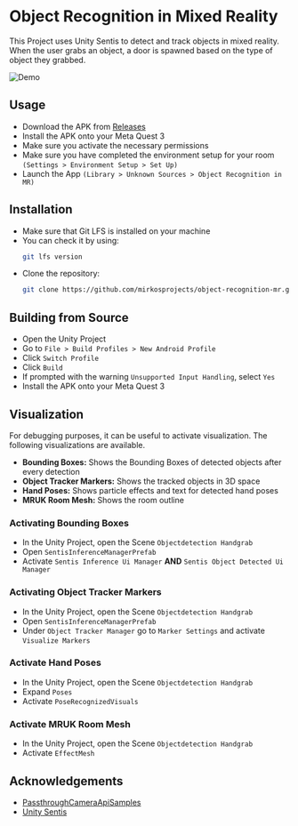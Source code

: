 # Object Recognition in Mixed Reality
This Project uses Unity Sentis to detect and track objects in mixed reality.
When the user grabs an object, a door is spawned based on the type of object they grabbed.

![Demo](<media/demo.gif>)

## Usage
- Download the APK from [Releases](https://github.com/mirkosprojects/object-recognition-mr/releases/latest)
- Install the APK onto your Meta Quest 3
- Make sure you activate the necessary permissions
- Make sure you have completed the environment setup for your room `(Settings > Environment Setup > Set Up)`
- Launch the App `(Library > Unknown Sources > Object Recognition in MR)`

## Installation
- Make sure that Git LFS is installed on your machine
- You can check it by using:
  ```sh
  git lfs version
  ```
- Clone the repository:
  ```sh
  git clone https://github.com/mirkosprojects/object-recognition-mr.git
  ```

## Building from Source
- Open the Unity Project
- Go to `File > Build Profiles > New Android Profile`
- Click `Switch Profile`
- Click `Build`
- If prompted with the warning `Unsupported Input Handling`, select `Yes`
- Install the APK onto your Meta Quest 3

## Visualization
For debugging purposes, it can be useful to activate visualization. The following visualizations are available.
- **Bounding Boxes:** Shows the Bounding Boxes of detected objects after every detection
- **Object Tracker Markers:** Shows the tracked objects in 3D space
- **Hand Poses:** Shows particle effects and text for detected hand poses
- **MRUK Room Mesh:** Shows the room outline

### Activating Bounding Boxes
- In the Unity Project, open the Scene `Objectdetection Handgrab`
- Open `SentisInferenceManagerPrefab`
- Activate `Sentis Inference Ui Manager` **AND** `Sentis Object Detected Ui Manager`

### Activating Object Tracker Markers
- In the Unity Project, open the Scene `Objectdetection Handgrab`
- Open `SentisInferenceManagerPrefab`
- Under `Object Tracker Manager` go to `Marker Settings` and activate `Visualize Markers`

### Activate Hand Poses
- In the Unity Project, open the Scene `Objectdetection Handgrab`
- Expand `Poses`
- Activate `PoseRecognizedVisuals`

### Activate MRUK Room Mesh
- In the Unity Project, open the Scene `Objectdetection Handgrab`
- Activate `EffectMesh`

## Acknowledgements
- [PassthroughCameraApiSamples](https://github.com/oculus-samples/Unity-PassthroughCameraApiSamples)
- [Unity Sentis](https://docs.unity3d.com/Packages/com.unity.sentis@2.1/manual/index.html)
